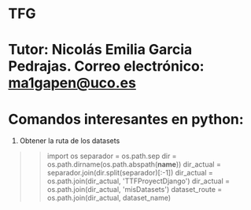 # TFG

# Tutor: Nicolás Emilia Garcia Pedrajas. Correo electrónico: ma1gapen@uco.es

# Comandos interesantes en python:

1. Obtener la ruta de los datasets

  >> import os
  >> separador = os.path.sep
  >> dir = os.path.dirname(os.path.abspath(__name__))
  >> dir_actual = separador.join(dir.split(separador)[:-1])
  >> dir_actual = os.path.join(dir_actual, 'TTFProyectDjango')
  >> dir_actual = os.path.join(dir_actual, 'misDatasets')
  >> dataset_route =  os.path.join(dir_actual, dataset_name)
